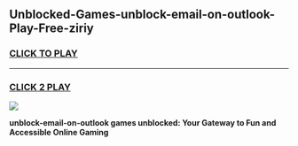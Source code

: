 
## Unblocked-Games-unblock-email-on-outlook-Play-Free-ziriy
<h3>
<a href="https://premium76.site?title=unblock-email-on-outlook&ref=23A">CLICK TO PLAY</a></h3>
<hr>

<h3>
<a href="https://premium76.site?title=unblock-email-on-outlook&ref=23A">CLICK 2 PLAY</a>
  
</h3>

<a href="https://premium76.site?title=unblock-email-on-outlook&ref=23A"><img src="https://clearcache.store/games.png"></a>


**unblock-email-on-outlook games unblocked: Your Gateway to Fun and Accessible Online Gaming**
